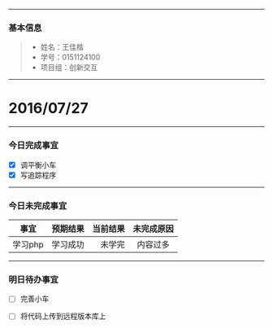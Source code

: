 ﻿-------


### 基本信息
> * 姓名：王佳楷
> * 学号：0151124100
> * 项目组：创新交互

-------


# 2016/07/27

-------

### 今日完成事宜
- [x]  调平衡小车
- [x]  写追踪程序

-----
### 今日未完成事宜


| 事宜     |预期结果| 当前结果  | 未完成原因   | 
| --------   | -----:  | -----:  | :----:  |
| 学习php    | 学习成功    | 未学完  | 内容过多  | 


------
### 明日待办事宜
- [ ] 完善小车
- [ ] 将代码上传到远程版本库上

